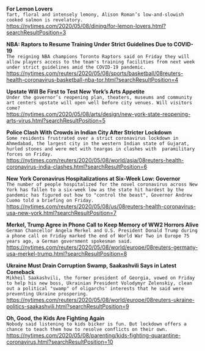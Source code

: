 **For Lemon Lovers**\
`Tart, floral and intensely lemony, Alison Roman’s low-and-slowish cooked salmon is revelatory.`\
https://nytimes.com/2020/05/08/dining/for-lemon-lovers.html?searchResultPosition=3

**NBA: Raptors to Resume Training Under Strict Guidelines Due to COVID-19**\
`The reigning NBA champions Toronto Raptors said on Friday they will allow players access to the team's training facilities from next week under strict guidelines amid the COVID-19 pandemic.`\
https://nytimes.com/reuters/2020/05/08/sports/basketball/08reuters-health-coronavirus-basketball-nba-tor.html?searchResultPosition=4

**Upstate Will Be First to Test New York’s Arts Appetite**\
`Under the governor’s reopening plan, theaters, museums and community art centers upstate will open well before city venues. Will visitors come?`\
https://nytimes.com/2020/05/08/arts/design/new-york-state-reopening-arts-virus.html?searchResultPosition=5

**Police Clash With Crowds in Indian City After Stricter Lockdown**\
`Some residents frustrated over a strict coronavirus lockdown in Ahmedabad, the largest city in the western Indian state of Gujarat, hurled stones and were met with teargas in clashes with  paramilitary forces on Friday.`\
https://nytimes.com/reuters/2020/05/08/world/asia/08reuters-health-coronavirus-india-clashes.html?searchResultPosition=6

**New York Coronavirus Hospitalizations at Six-Week Low: Governor**\
`The number of people hospitalized for the novel coronavirus across New York has fallen to a six-week low as the state hit hardest by the pandemic has figured out how to "control the beast", Governor Andrew Cuomo told a briefing on Friday.`\
https://nytimes.com/reuters/2020/05/08/us/08reuters-health-coronavirus-usa-new-york.html?searchResultPosition=7

**Merkel, Trump Agree in Phone Call to Keep Memory of WW2 Horrors Alive**\
`German Chancellor Angela Merkel and U.S. President Donald Trump during a phone call on Friday marked the end of World War Two in Europe 75 years ago, a German government spokesman said.`\
https://nytimes.com/reuters/2020/05/08/world/europe/08reuters-germany-usa-merkel-trump.html?searchResultPosition=8

**Ukraine Must Drain Corruption Swamp, Saakashvili Says in Latest Comeback**\
`Mikheil Saakashvili, the former president of Georgia, vowed on Friday to help his new boss, Ukrainian President Volodymyr Zelenskiy, clean out a political "swamp" of oligarchs' interests that he said were preventing Ukraine prospering. `\
https://nytimes.com/reuters/2020/05/08/world/europe/08reuters-ukraine-politics-saakashvili.html?searchResultPosition=9

**Oh, Good, the Kids Are Fighting Again**\
`Nobody said listening to kids bicker is fun. But lockdown offers a chance to teach them how to resolve conflicts on their own.`\
https://nytimes.com/2020/05/08/parenting/kids-fighting-quarantine-coronavirus.html?searchResultPosition=10

